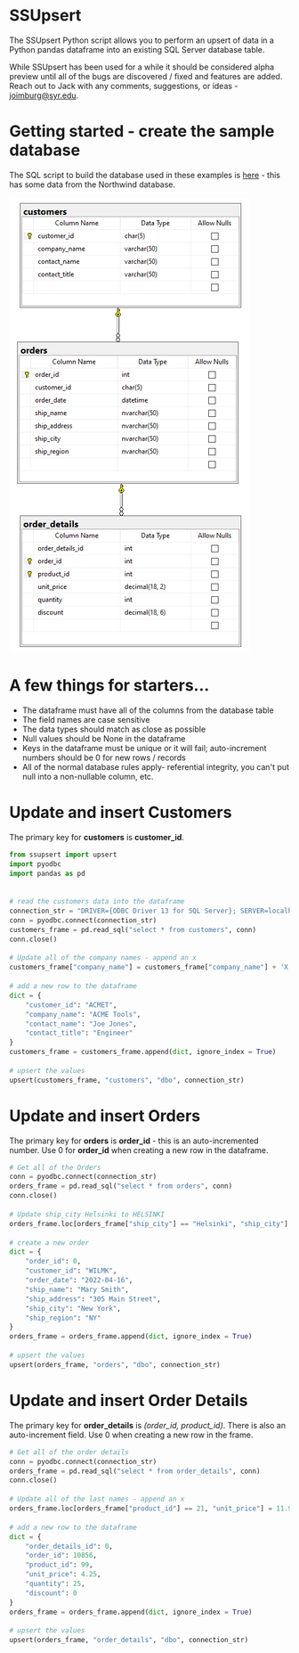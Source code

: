 # SSUpsert

The SSUpsert Python script allows you to perform an upsert of data in a Python pandas dataframe into an existing SQL Server database table.

While SSUpsert has been used for a while it should be considered alpha preview until all of the bugs are discovered / fixed and features are added.  Reach out to Jack with any comments, suggestions, or ideas - joimburg@syr.edu.

# Getting started - create the sample database

The SQL script to build the database used in these examples is <a href="northwind.sql">here</a> - this has some data from the Northwind database.

<img src="northwind_schema.png"/>

# A few things for starters...
* The dataframe must have all of the columns from the database table
* The field names are case sensitive
* The data types should match as close as possible
* Null values should be None in the dataframe
* Keys in the dataframe must be unique or it will fail; auto-increment numbers should be 0 for new rows / records
* All of the normal database rules apply- referential integrity, you can't put null into a non-nullable column, etc.


# Update and insert Customers

The primary key for **customers** is **customer_id**.

```python
from ssupsert import upsert
import pyodbc
import pandas as pd


# read the customers data into the dataframe
connection_str = "DRIVER={ODBC Driver 13 for SQL Server}; SERVER=localhost\\SQLEXPRESS; DATABASE=YOUR_DATABASE_NAME; Trusted_Connection=yes"
conn = pyodbc.connect(connection_str) 
customers_frame = pd.read_sql("select * from customers", conn)
conn.close()

# Update all of the company names - append an x
customers_frame["company_name"] = customers_frame["company_name"] + 'X'

# add a new row to the dataframe
dict = {
    "customer_id": "ACMET", 
    "company_name": "ACME Tools", 
    "contact_name": "Joe Jones", 
    "contact_title": "Engineer"
}
customers_frame = customers_frame.append(dict, ignore_index = True)

# upsert the values
upsert(customers_frame, "customers", "dbo", connection_str)
```

# Update and insert Orders

The primary key for **orders** is **order_id** - this is an auto-incremented number.  Use 0 for **order_id** when creating a new row in the dataframe.

```python
# Get all of the Orders
conn = pyodbc.connect(connection_str) 
orders_frame = pd.read_sql("select * from orders", conn)
conn.close()

# Update ship_city Helsinki to HELSINKI
orders_frame.loc[orders_frame["ship_city"] == "Helsinki", "ship_city"] = "HELSINKI"

# create a new order
dict = {
    "order_id": 0, 
    "customer_id": "WILMK", 
    "order_date": "2022-04-16", 
    "ship_name": "Mary Smith",
    "ship_address": "305 Main Street", 
    "ship_city": "New York", 
    "ship_region": "NY"
}
orders_frame = orders_frame.append(dict, ignore_index = True)

# upsert the values
upsert(orders_frame, "orders", "dbo", connection_str)
```

# Update and insert Order Details

The primary key for **order_details** is *(order_id, product_id)*.  There is also an auto-increment field.  Use 0 when creating a new row in the frame.

```python
# Get all of the order details
conn = pyodbc.connect(connection_str) 
orders_frame = pd.read_sql("select * from order_details", conn)
conn.close()

# Update all of the last names - append an x
orders_frame.loc[orders_frame["product_id"] == 21, "unit_price"] = 11.99

# add a new row to the dataframe
dict = {
    "order_details_id": 0,
    "order_id": 10856, 
    "product_id": 99, 
    "unit_price": 4.25, 
    "quantity": 25, 
    "discount": 0
}
orders_frame = orders_frame.append(dict, ignore_index = True)

# upsert the values
upsert(orders_frame, "order_details", "dbo", connection_str)
```
